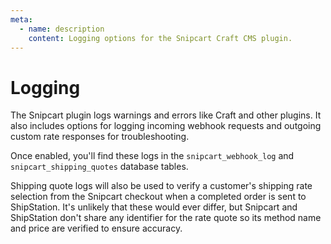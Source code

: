 ```yaml
---
meta:
  - name: description
    content: Logging options for the Snipcart Craft CMS plugin.
---
```


# Logging

The Snipcart plugin logs warnings and errors like Craft and other plugins. It also includes options for logging incoming webhook requests and outgoing custom rate responses for troubleshooting.

Once enabled, you'll find these logs in the `snipcart_webhook_log` and `snipcart_shipping_quotes` database tables.

Shipping quote logs will also be used to verify a customer's shipping rate selection from the Snipcart checkout when a completed order is sent to ShipStation. It's unlikely that these would ever differ, but Snipcart and ShipStation don't share any identifier for the rate quote so its method name and price are verified to ensure accuracy.